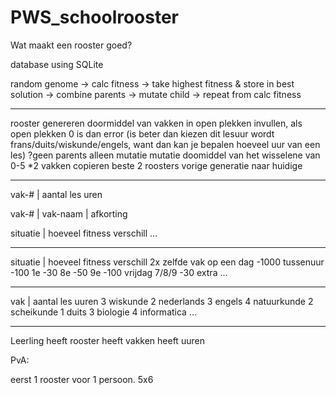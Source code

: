 # PWS_schoolrooster

Wat maakt een rooster goed?


database using SQLite


random genome ->
calc fitness ->
take highest fitness & store in best solution ->
combine parents ->
mutate child ->
repeat from calc fitness


---------------------------------------------------------------

rooster genereren doormiddel van vakken in open plekken invullen, als open plekken 0 is dan error (is beter dan kiezen dit lesuur wordt frans/duits/wiskunde/engels, want dan kan je bepalen hoeveel uur van een les)
?geen parents alleen mutatie
mutatie doomiddel van het wisselene van 0-5 *2 vakken
copieren beste 2 roosters vorige generatie naar huidige

---------------------------------------------------------------

vak-# | aantal les uren

vak-# | vak-naam | afkorting

situatie | hoeveel fitness verschill
...

---------------------------------------------------------------

situatie | hoeveel fitness verschill
2x zelfde vak op een dag -1000
tussenuur -100
1e -30
8e -50
9e -100
vrijdag 7/8/9 -30 extra
...

---------------------------------------------------------------

vak | aantal les uuren
3   wiskunde
2   nederlands
3   engels
4   natuurkunde
2   scheikunde
1   duits
3   biologie
4   informatica
...

---------------------------------------------------------------





Leerling heeft rooster heeft vakken heeft uuren


PvA:

eerst 1 rooster voor 1 persoon.
5x6